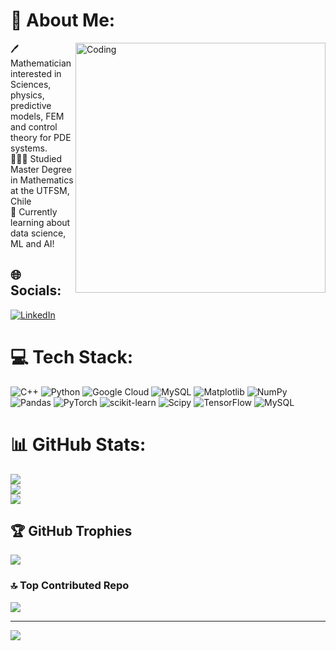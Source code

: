 # 💫 About Me:

<img align= "right" alt = "Coding" width ="400" src = "https://i.giphy.com/T3rgaqd1vT6idUS12Q.webp">
🖊️ Mathematician interested in Sciences, physics, predictive models, FEM and control theory for PDE systems. <br>👩🏻‍🎓 Studied Master Degree in Mathematics at the UTFSM, Chile<br>💭 Currently learning about data science, ML and AI!


## 🌐 Socials:
[![LinkedIn](https://img.shields.io/badge/LinkedIn-%230077B5.svg?logo=linkedin&logoColor=white)](https://linkedin.com/in/https://www.linkedin.com/in/agustin-huerta-b1b4b62b4/) 

# 💻 Tech Stack:
![C++](https://img.shields.io/badge/c++-%2300599C.svg?style=for-the-badge&logo=c%2B%2B&logoColor=white) ![Python](https://img.shields.io/badge/python-3670A0?style=for-the-badge&logo=python&logoColor=ffdd54) ![Google Cloud](https://img.shields.io/badge/GoogleCloud-%234285F4.svg?style=for-the-badge&logo=google-cloud&logoColor=white) ![MySQL](https://img.shields.io/badge/mysql-4479A1.svg?style=for-the-badge&logo=mysql&logoColor=white) ![Matplotlib](https://img.shields.io/badge/Matplotlib-%23ffffff.svg?style=for-the-badge&logo=Matplotlib&logoColor=black) ![NumPy](https://img.shields.io/badge/numpy-%23013243.svg?style=for-the-badge&logo=numpy&logoColor=white) ![Pandas](https://img.shields.io/badge/pandas-%23150458.svg?style=for-the-badge&logo=pandas&logoColor=white) ![PyTorch](https://img.shields.io/badge/PyTorch-%23EE4C2C.svg?style=for-the-badge&logo=PyTorch&logoColor=white) ![scikit-learn](https://img.shields.io/badge/scikit--learn-%23F7931E.svg?style=for-the-badge&logo=scikit-learn&logoColor=white) ![Scipy](https://img.shields.io/badge/SciPy-%230C55A5.svg?style=for-the-badge&logo=scipy&logoColor=%white) ![TensorFlow](https://img.shields.io/badge/TensorFlow-%23FF6F00.svg?style=for-the-badge&logo=TensorFlow&logoColor=white) ![MySQL](https://img.shields.io/badge/mysql-4479A1.svg?style=for-the-badge&logo=mysql&logoColor=white)
# 📊 GitHub Stats:
![](https://github-readme-stats.vercel.app/api?username=agustinhuerta1&theme=dark&hide_border=true&include_all_commits=true&count_private=true)<br/>
![](https://github-readme-streak-stats.herokuapp.com/?user=agustinhuerta1&theme=dark&hide_border=true)<br/>
![](https://github-readme-stats.vercel.app/api/top-langs/?username=agustinhuerta1&theme=dark&hide_border=true&include_all_commits=true&count_private=true&layout=compact)

## 🏆 GitHub Trophies
![](https://github-profile-trophy.vercel.app/?username=agustinhuerta1&theme=radical&no-frame=true&no-bg=false&margin-w=4)

### 🔝 Top Contributed Repo
![](https://github-contributor-stats.vercel.app/api?username=agustinhuerta1&limit=5&theme=dark&combine_all_yearly_contributions=true)

---
[![](https://visitcount.itsvg.in/api?id=agustinhuerta1&icon=0&color=0)](https://visitcount.itsvg.in)

<!-- Proudly created with GPRM ( https://gprm.itsvg.in ) -->

